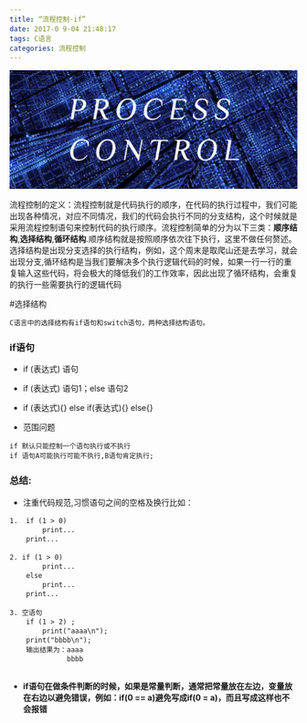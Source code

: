 ```yaml
---
title: “流程控制-if”
date: 2017-0 9-04 21:48:17
tags: C语言
categories: 流程控制
---
```


![](“流程控制-if”/ifLiu.JPG)

流程控制的定义：流程控制就是代码执行的顺序，在代码的执行过程中，我们可能出现各种情况，对应不同情况，我们的代码会执行不同的分支结构，这个时候就是采用流程控制语句来控制代码的执行顺序。流程控制简单的分为以下三类：**顺序结构**,**选择结构**,**循环结构**.顺序结构就是按照顺序依次往下执行，这里不做任何赘述。选择结构是出现分支选择的执行结构，例如，这个周末是取爬山还是去学习，就会出现分支,循环结构是当我们要解决多个执行逻辑代码的时候，如果一行一行的重复输入这些代码，将会极大的降低我们的工作效率，因此出现了循环结构，会重复的执行一些需要执行的逻辑代码

<!--more-->

#选择结构

	C语言中的选择结构有if语句和switch语句，两种选择结构语句。
	
### if语句

- if (表达式) 语句

- if (表达式) 语句1；else 语句2

- if (表达式){} else if(表达式){} else{}
			
- 范围问题	

```
if 默认只能控制一个语句执行或不执行
if 语句A可能执行可能不执行,B语句肯定执行;

```
	
	
### **总结:**

* 注重代码规范,习惯语句之间的空格及换行比如：

```
1.	if (1 > 0)
		print...
	print...
	
2. if (1 > 0)
		print...
	else 
		print...
	print...
	
3. 空语句
	if (1 > 2) ;
		print("aaaa\n");
	print("bbbb\n");
	输出结果为：aaaa
			  bbbb


```

* **if语句在做条件判断的时候，如果是常量判断，通常把常量放在左边，变量放在右边以避免错误，例如：if(0 == a)避免写成if(0 = a)，而且写成这样也不会报错**

			
	 

